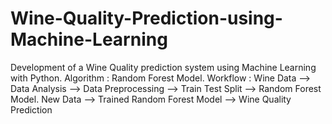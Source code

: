 # Wine-Quality-Prediction-using-Machine-Learning
Development of a Wine Quality prediction system using Machine Learning with Python. Algorithm : Random Forest Model. Workflow : Wine Data --> Data Analysis --> Data Preprocessing --> Train Test Split --> Random Forest Model.            New Data --> Trained Random Forest Model --> Wine Quality Prediction

